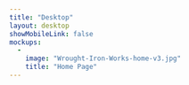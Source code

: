 ```yaml
---
title: "Desktop"
layout: desktop
showMobileLink: false
mockups:
  -
    image: "Wrought-Iron-Works-home-v3.jpg"
    title: "Home Page"
---
```

